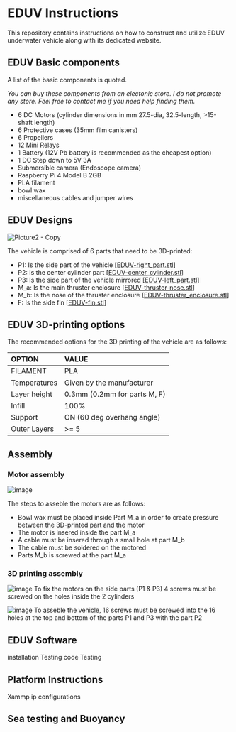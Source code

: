 # EDUV Instructions

This repository contains instructions on how to construct and utilize EDUV underwater vehicle along with its dedicated website.

## EDUV Basic components
A list of the basic components is quoted. 

*You can buy these components from an electonic store. I do not promote any store. Feel free to contact me if you need help finding them.*
- 6 DC Motors (cylinder dimensions in mm 27.5-dia, 32.5-length, >15-shaft length)
- 6 Protective cases (35mm film canisters)
- 6 Propellers 
- 12 Mini Relays
- 1 Battery (12V Pb battery is recommended as the cheapest option)
- 1 DC Step down to 5V 3A
- Submersible camera (Endoscope camera)
- Raspberry Pi 4 Model B 2GB
- PLA filament
- bowl wax
- miscellaneous cables and jumper wires


## EDUV Designs
![Picture2 - Copy](https://user-images.githubusercontent.com/52425561/232246269-ae8fc5b2-37aa-44f2-b422-f71f73560e3e.png)

The vehicle is comprised of 6 parts that need to be 3D-printed:
  - P1: Is the side part of the vehicle [[EDUV-right_part.stl](https://github.com/MariosVasileiou/EDUV/blob/main/3D%20Models/EDUV-right_part.stl)]
  - P2: Is the center cylinder part [[EDUV-center_cylinder.stl](https://github.com/MariosVasileiou/EDUV/blob/main/3D%20Models/EDUV-center_cylinder.stl)]
  - P3: Is the side part of the vehicle mirrored [[EDUV-left_part.stl](https://github.com/MariosVasileiou/EDUV/blob/main/3D%20Models/EDUV-left_part.stl)]
  - M_a: Is the main thruster enclosure [[EDUV-thruster-nose.stl](https://github.com/MariosVasileiou/EDUV/blob/main/3D%20Models/EDUV-thruster-nose.stl)]
  - M_b: Is the nose of the thruster enclosure [[EDUV-thruster_enclosure.stl](https://github.com/MariosVasileiou/EDUV/blob/main/3D%20Models/EDUV-thruster_enclosure.stl)]
  - F: Is the side fin [[EDUV-fin.stl](https://github.com/MariosVasileiou/EDUV/blob/main/3D%20Models/EDUV-fin.stl)]

## EDUV 3D-printing options

The recommended options for the 3D printing of the vehicle are as follows:

|OPTION|VALUE|
|:------|:--------|
|FILAMENT|PLA|
|Temperatures|Given by the manufacturer|
|Layer height|0.3mm (0.2mm for parts M, F)|
|Infill|100%|
|Support|ON (60 deg overhang angle)|
|Outer Layers|>= 5|

## Assembly
### Motor assembly
![image](https://user-images.githubusercontent.com/52425561/235317928-74d58552-bbe8-4de9-96ad-37b2205ebc22.png)

The steps to asseble the motors are as follows:
- Bowl wax must be placed inside Part M_a in order to create pressure between the 3D-printed part and the motor
- The motor is insered inside the part M_a
- A cable must be insered through a small hole at part M_b
- The cable must be soldered on the motored
- Parts M_b is screwed at the part M_a

### 3D printing assembly
![image](https://user-images.githubusercontent.com/52425561/235318469-4da21b79-37d3-4763-8012-aac5c1a00c6b.png)
To fix the motors on the side parts (P1 & P3) 4 screws must be screwed on the holes inside the 2 cylinders 

![image](https://user-images.githubusercontent.com/52425561/235317876-f23c88f2-22c9-4229-ad01-d5564f05a7b6.png)
To asseble the vehicle, 16 screws must be screwed into the 16 holes at the top and bottom of the parts P1 and P3 with the part P2 


## EDUV Software
installation
Testing code
Testing

## Platform Instructions
Xammp
ip configurations

## Sea testing and Buoyancy

